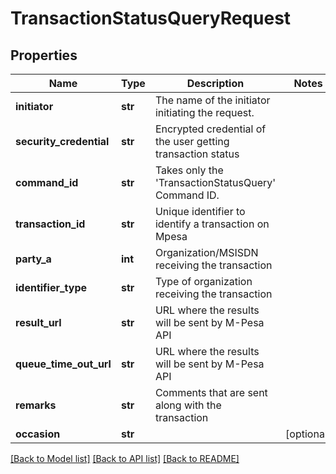 # TransactionStatusQueryRequest

## Properties
Name | Type | Description | Notes
------------ | ------------- | ------------- | -------------
**initiator** | **str** | The name of the initiator initiating the request. | 
**security_credential** | **str** | Encrypted credential of the user getting transaction status | 
**command_id** | **str** | Takes only the &#x27;TransactionStatusQuery&#x27; Command ID. | 
**transaction_id** | **str** | Unique identifier to identify a transaction on Mpesa | 
**party_a** | **int** | Organization/MSISDN receiving the transaction | 
**identifier_type** | **str** | Type of organization receiving the transaction | 
**result_url** | **str** | URL where the results will be sent by M-Pesa API | 
**queue_time_out_url** | **str** | URL where the results will be sent by M-Pesa API | 
**remarks** | **str** | Comments that are sent along with the transaction | 
**occasion** | **str** |  | [optional] 

[[Back to Model list]](../README.md#documentation-for-models) [[Back to API list]](../README.md#documentation-for-api-endpoints) [[Back to README]](../README.md)

